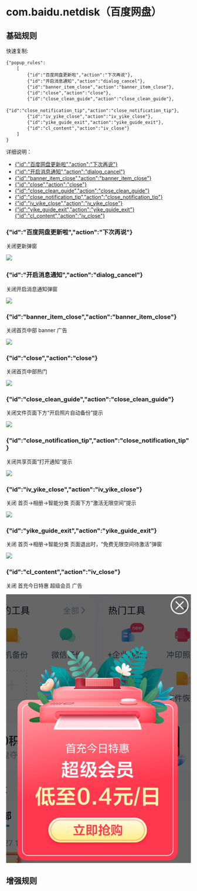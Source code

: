 # com.baidu.netdisk（百度网盘）

## 基础规则

快速复制:

```
{"popup_rules":
    [
        {"id":"百度网盘更新啦","action":"下次再说"},
        {"id":"开启消息通知","action":"dialog_cancel"},
        {"id":"banner_item_close","action":"banner_item_close"},
        {"id":"close","action":"close"},
        {"id":"close_clean_guide","action":"close_clean_guide"},
        {"id":"close_notification_tip","action":"close_notification_tip"},
        {"id":"iv_yike_close","action":"iv_yike_close"},
        {"id":"yike_guide_exit","action":"yike_guide_exit"},
        {"id":"cl_content","action":"iv_close"}
    ]
}
```

详细说明：

- [{"id":"百度网盘更新啦","action":"下次再说"}](#id百度网盘更新啦action下次再说)
- [{"id":"开启消息通知","action":"dialog_cancel"}](#id开启消息通知actiondialog_cancel)
- [{"id":"banner_item_close","action":"banner_item_close"}](#idbanner_item_closeactionbanner_item_close)
- [{"id":"close","action":"close"}](#idcloseactionclose)
- [{"id":"close_clean_guide","action":"close_clean_guide"}](#idclose_clean_guideactionclose_clean_guide)
- [{"id":"close_notification_tip","action":"close_notification_tip"}](#idclose_notification_tipactionclose_notification_tip)
- [{"id":"iv_yike_close","action":"iv_yike_close"}](#idiv_yike_closeactioniv_yike_close)
- [{"id":"yike_guide_exit","action":"yike_guide_exit"}](#idyike_guide_exitactionyike_guide_exit)
  [{"id":"cl_content","action":"iv_close"}](#idcl_contentactioniv_close)

### {"id":"百度网盘更新啦","action":"下次再说"}

关闭更新弹窗

![](./assets/更新弹窗.jpg)

### {"id":"开启消息通知","action":"dialog_cancel"}

关闭开启消息通知弹窗

![](./assets/开启消息通知弹窗.jpg)

### {"id":"banner_item_close","action":"banner_item_close"}

关闭首页中部 banner 广告

![](./assets/首页中部banner广告.jpg)

### {"id":"close","action":"close"}

关闭首页中部热门

![](./assets/首页中部热门.jpg)

### {"id":"close_clean_guide","action":"close_clean_guide"}

关闭文件页面下方“开启照片自动备份”提示

![](./assets/“开启照片自动备份”提示.jpg)

### {"id":"close_notification_tip","action":"close_notification_tip"}

关闭共享页面“打开通知”提示

![](./assets/共享页面“打开通知”提示.jpg)

### {"id":"iv_yike_close","action":"iv_yike_close"}

关闭 首页->相册->智能分类 页面下方“激活无限空间”提示

![](./assets/“激活无限空间”提示.jpg)

### {"id":"yike_guide_exit","action":"yike_guide_exit"}

关闭 首页->相册->智能分类 页面退出时，“免费无限空间待激活”弹窗

![](./assets/“免费无限空间待激活”弹窗.jpg)

### {"id":"cl_content","action":"iv_close"}

关闭 首充今日特惠 超级会员 广告

![](./assets/baidunetdisk_svipsalead.jpg)

## 增强规则
